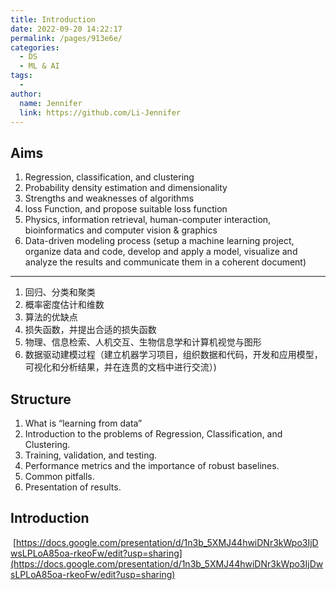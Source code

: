 ```yaml
---
title: Introduction
date: 2022-09-20 14:22:17
permalink: /pages/913e6e/
categories:
  - DS
  - ML & AI
tags:
  - 
author: 
  name: Jennifer
  link: https://github.com/Li-Jennifer
---
```



## Aims
1. Regression, classification, and clustering
2. Probability density estimation and dimensionality
3. Strengths and weaknesses of algorithms
4. loss Function, and propose suitable loss function
5. Physics, information retrieval, human-computer interaction, bioinformatics and computer vision & graphics
6. Data-driven modeling process (setup a machine learning project, organize data and code, develop and apply a model, visualize and analyze the results and communicate them in a coherent document)
---

1. 回归、分类和聚类
2. 概率密度估计和维数
3. 算法的优缺点
4. 损失函数，并提出合适的损失函数
5. 物理、信息检索、人机交互、生物信息学和计算机视觉与图形
6. 数据驱动建模过程（建立机器学习项目，组织数据和代码，开发和应用模型，可视化和分析结果，并在连贯的文档中进行交流）)
## Structure
1.  What is “learning from data”
2.  Introduction to the problems of Regression, Classification, and Clustering.
3.  Training, validation, and testing.
4.  Performance metrics and the importance of robust baselines.
5.  Common pitfalls.  
6.  Presentation of results.

## Introduction
 [https://docs.google.com/presentation/d/1n3b_5XMJ44hwiDNr3kWpo3IjDwsLPLoA85oa-rkeoFw/edit?usp=sharing](https://docs.google.com/presentation/d/1n3b_5XMJ44hwiDNr3kWpo3IjDwsLPLoA85oa-rkeoFw/edit?usp=sharing)